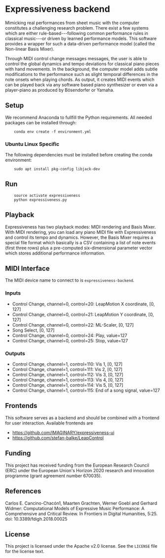 # Expressiveness backend

Mimicking real performances from sheet music with the computer constitutes a
challenging research problem. There exist a few systems which are either
rule-based---following common performance rules in classical music---or
driven by learned performance models.
This software provides a wrapper for such a data-driven performance model
(called the Non-linear Basis Mixer).

Through MIDI control change messages messages, the user is able to control
the global dynamics and tempo deviations for classical piano pieces
with hand movements.
In the background, the computer model adds subtle modifications to the
performance such as slight temporal differences in the note onsets
when playing chords.
As output, it creates MIDI events which can be played back via any software
based piano synthesizer or even via a player-piano as produced by Bösendorfer
or Yamaha.

## Setup

We recommend Anaconda to fullfill the Python requirements.
All needed packages can be installed through:

```
    conda env create -f environment.yml
```

### Ubuntu Linux Specific

The following dependencies must be installed before creating the conda
environment:

```
    sudo apt install pkg-config libjack-dev
```

## Run

```
    source activate expressiveness
    python expressiveness.py
```

## Playback

Expressiveness has two playback modes: MIDI rendering and Basis Mixer.
With MIDI rendering, you can load any piano MIDI file with Expressiveness and
control its tempo and dynamics.
However, the Basis Mixer requires a special file format which basically is a CSV
containing a list of note events (first three rows) plus a pre-computed
six-dimensional parameter vector which stores additional performance
information.

## MIDI Interface

The MIDI device name to connect to is `expressiveness-backend`.

### Inputs

* Control Change, channel=0, control=20: LeapMotion X coordinate, [0, 127]
* Control Change, channel=0, control=21: LeapMotion Y coordinate, [0, 127]
* Control Change, channel=0, control=22: ML-Scaler, [0, 127]
* Song Select, [0, 127]
* Control Change, channel=0, control=24: Play, value=127
* Control Change, channel=0, control=25: Stop, value=127

### Outputs

* Control Change, channel=1, control=110: Vis 1, [0, 127]
* Control Change, channel=1, control=111: Vis 2, [0, 127]
* Control Change, channel=1, control=112: Vis 3, [0, 127]
* Control Change, channel=1, control=113: Vis 4, [0, 127]
* Control Change, channel=1, control=114: Vis 5, [0, 127]
* Control Change, channel=1, control=115: End of a song signal, value=127

## Frontends

This software serves as a backend and should be combined with a frontend for user interaction. Available frontends are
 - https://github.com/IMAGINARY/expressiveness-ui
 - https://github.com/stefan-balke/LeapControl

## Funding

This project has received funding from the European Research Council (ERC) under the European Union's Horizon 2020 research and innovation programme (grant agreement number 670035).

## References

Carlos E. Cancino-Chacón1, Maarten Grachten, Werner Goebl and Gerhard Widmer:
Computational Models of Expressive Music Performance: A Comprehensive and Critical Review. In Frontiers in Digital Humanities, 5:25. doi: 10.3389/fdigh.2018.00025

## License

This project is licensed under the Apache v2.0 license. See the `LICENSE` file for the license text.
